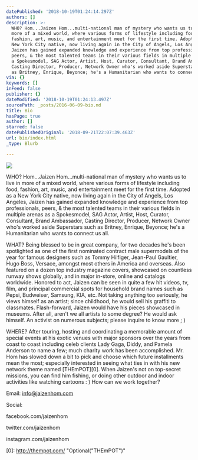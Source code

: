 ```yaml
---
datePublished: '2018-10-19T01:24:14.297Z'
authors: []
description: >-
  WHO? Hom...Jaizen Hom...multi-national man of mystery who wants us to live in
  more of a mixed world, where various forms of lifestyle including food,
  fashion, art, music, and entertainment meet for the first time. Adopted as a
  New York City native, now living again in the City of Angels, Los Angeles,
  Jaizen has gained expanded knowledge and experience from top professionals,
  peers, & the most talented teams in their various fields in multiple arenas as
  a Spokesmodel, SAG Actor, Artist, Host, Curator, Consultant, Brand Ambassador,
  Casting Director, Producer, Network Owner who's worked aside Superstars such
  as Britney, Enrique, Beyonce; he's a Humanitarian who wants to connect us all.
via: {}
keywords: []
inFeed: false
publisher: {}
dateModified: '2018-10-19T01:24:13.497Z'
sourcePath: _posts/2016-06-09-bio.md
title: Bio
hasPage: true
author: []
starred: false
datePublishedOriginal: '2018-09-21T22:07:39.463Z'
url: bio/index.html
_type: Blurb

---
```

![](https://the-grid-user-content.s3-us-west-2.amazonaws.com/31149c53-d64b-4316-a2c1-78b46734f656.jpg)

WHO? Hom...Jaizen Hom...multi-national man of mystery who wants us to live in more of a mixed world, where various forms of lifestyle including food, fashion, art, music, and entertainment meet for the first time. Adopted as a New York City native, now living again in the City of Angels, Los Angeles, Jaizen has gained expanded knowledge and experience from top professionals, peers, & the most talented teams in their various fields in multiple arenas as a Spokesmodel, SAG Actor, Artist, Host, Curator, Consultant, Brand Ambassador, Casting Director, Producer, Network Owner who's worked aside Superstars such as Britney, Enrique, Beyonce; he's a Humanitarian who wants to connect us all.

WHAT? Being blessed to be in great company, for two decades he's been spotlighted as one of the first nominated contract male supermodels of the year for famous designers such as Tommy Hilfiger, Jean-Paul Gaultier, Hugo Boss, Versace, amongst most others in America and overseas. Also featured on a dozen top industry magazine covers, showcased on countless runway shows globally, and in major in-store, online and catalogs worldwide. Honored to act, Jaizen can be seen in quite a few hit videos, tv, film, and principal commercial spots for household brand names such as Pepsi, Budweiser, Samsung, KIA, etc. Not taking anything too seriously, he views himself as an artist; since childhood, he would sell his graffiti to classmates. Flash-forward, Jaizen would have his pieces showcased in museums. After all, aren't we all artists to some degree? He would ask himself. An activist on numerous subjects; please inquire to know more ; )

WHERE? After touring, hosting and coordinating a memorable amount of special events at his exotic venues with major sponsors over the years from coast to coast including celeb clients Lady Gaga, Diddy, and Pamela Anderson to name a few; much charity work has been accomplished. Mr. Hom has slowed down a bit to pick and choose which future installments mean the most; especially interested in seeing what ties in with his new network theme named [THEmPOT][0]. When Jaizen's not on top-secret missions, you can find him fishing, or doing other outdoor and indoor activities like watching cartoons : ) How can we work together?

Email: info@jaizenhom.com

Social:

facebook.com/jaizenhom

twitter.com/jaizenhom

instagram.com/jaizenhom

[0]: http://thempot.com/ "Optional("THEmPOT")"